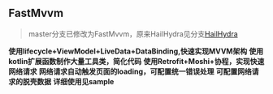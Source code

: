 ## FastMvvm

> master分支已修改为FastMvvm，原来HailHydra见分支[HailHydra](https://github.com/yeqiu/HailHydra/tree/HailHydra)





**使用lifecycle+ViewModel+LiveData+DataBinding,快速实现MVVM架构**
**使用kotlin扩展函数制作大量工具类，简化代码**
**使用Retrofit+Moshi+协程，实现快速网络请求**
**网络请求自动触发页面的loading，可配置统一错误处理**
**可配置网络请求的脱壳数据**
**详细使用见sample**

